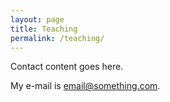 ```yaml
---
layout: page
title: Teaching
permalink: /teaching/
---
```


Contact content goes here.

My e-mail is [email@something.com](mailto:email@something.com).
